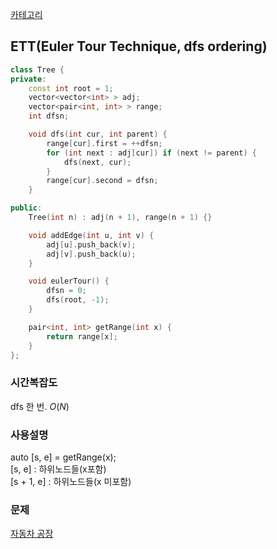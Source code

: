 [카테고리](/README.md)
## ETT(Euler Tour Technique, dfs ordering)
```cpp
class Tree {
private:
    const int root = 1;
    vector<vector<int> > adj;
    vector<pair<int, int> > range;
    int dfsn;

    void dfs(int cur, int parent) {
        range[cur].first = ++dfsn;
        for (int next : adj[cur]) if (next != parent) {
            dfs(next, cur);
        }
        range[cur].second = dfsn;
    }

public:
    Tree(int n) : adj(n + 1), range(n + 1) {}

    void addEdge(int u, int v) {
        adj[u].push_back(v);
        adj[v].push_back(u);
    }

    void eulerTour() {
        dfsn = 0;
        dfs(root, -1);
    }

    pair<int, int> getRange(int x) {
        return range[x];
    }
};

```
### 시간복잡도 
dfs 한 번. $O(N)$

### 사용설명
auto [s, e] = getRange(x);   
[s, e] : 하위노드들(x포함)   
[s + 1, e] : 하위노드들(x 미포함)   

### 문제
[자동차 공장](https://www.acmicpc.net/problem/2820)